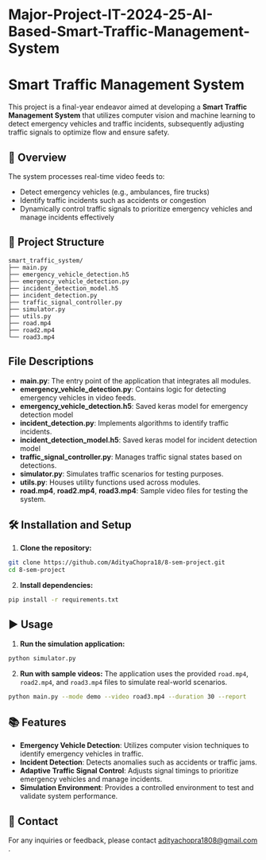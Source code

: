 # Major-Project-IT-2024-25-AI-Based-Smart-Traffic-Management-System
# Smart Traffic Management System

This project is a final-year endeavor aimed at developing a **Smart Traffic Management System** that utilizes computer vision and machine learning to detect emergency vehicles and traffic incidents, subsequently adjusting traffic signals to optimize flow and ensure safety.

## 🚦 Overview

The system processes real-time video feeds to:
* Detect emergency vehicles (e.g., ambulances, fire trucks)
* Identify traffic incidents such as accidents or congestion
* Dynamically control traffic signals to prioritize emergency vehicles and manage incidents effectively

## 📁 Project Structure

```
smart_traffic_system/
├── main.py
├── emergency_vehicle_detection.h5
├── emergency_vehicle_detection.py
├── incident_detection_model.h5
├── incident_detection.py
├── traffic_signal_controller.py
├── simulator.py
├── utils.py
├── road.mp4
├── road2.mp4
└── road3.mp4
```

## File Descriptions
* **main.py**: The entry point of the application that integrates all modules.
* **emergency_vehicle_detection.py**: Contains logic for detecting emergency vehicles in video feeds.
* **emergency_vehicle_detection.h5**: Saved keras model for emergency detection model
* **incident_detection.py**: Implements algorithms to identify traffic incidents.
* **incident_detection_model.h5**: Saved keras model for incident detection model
* **traffic_signal_controller.py**: Manages traffic signal states based on detections.
* **simulator.py**: Simulates traffic scenarios for testing purposes.
* **utils.py**: Houses utility functions used across modules.
* **road.mp4**, **road2.mp4**, **road3.mp4**: Sample video files for testing the system.

## 🛠️ Installation and Setup

1. **Clone the repository:**

```bash
git clone https://github.com/AdityaChopra18/8-sem-project.git
cd 8-sem-project
```

2. **Install dependencies:**

```bash
pip install -r requirements.txt
```

## ▶️ Usage

1. **Run the simulation application:**

```bash
python simulator.py
```

2. **Run with sample videos:**
   The application uses the provided `road.mp4`, `road2.mp4`, and `road3.mp4` files to simulate real-world scenarios.


```bash
python main.py --mode demo --video road3.mp4 --duration 30 --report
```

## 📚 Features

* **Emergency Vehicle Detection**: Utilizes computer vision techniques to identify emergency vehicles in traffic.
* **Incident Detection**: Detects anomalies such as accidents or traffic jams.
* **Adaptive Traffic Signal Control**: Adjusts signal timings to prioritize emergency vehicles and manage incidents.
* **Simulation Environment**: Provides a controlled environment to test and validate system performance.


## 📧 Contact

For any inquiries or feedback, please contact adityachopra1808@gmail.com .
